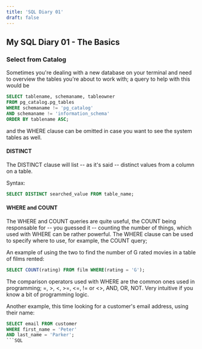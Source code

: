 ```yaml
---
title: 'SQL Diary 01'
draft: false
---
```


## My SQL Diary 01 - The Basics


### Select from Catalog

Sometimes you're dealing with a new database
on your terminal and need to overview the tables
you're about to work with; a query to help with
this would be

```SQL
SELECT tablename, schemaname, tableowner
FROM pg_catalog.pg_tables
WHERE schemaname != 'pg_catalog'
AND schemaname != 'information_schema'
ORDER BY tablename ASC;
```

and the WHERE clause can be omitted in case
you want to see the system tables as well.

#### DISTINCT

The DISTINCT clause will list -- as it's said
 -- distinct values from a column on a table.

Syntax:
```SQL
SELECT DISTINCT searched_value FROM table_name;
```


#### WHERE and COUNT

The WHERE and COUNT queries are quite useful, the
COUNT being responsable for -- you guessed it -- counting
the number of things, which used with WHERE can be rather
powerful. The WHERE clause can be used to specify 
where to use, for example, the COUNT query;

An example of using the two to find the number of G rated
movies in a table of films rented:

```SQL
SELECT COUNT(rating) FROM film WHERE(rating = 'G');
```

The comparison operators used with WHERE are the common
ones used in programming; =, >, <, >=, <=, != or <>,
AND, OR, NOT. Very intuitive if you know a bit of programming
logic.

Another example, this time looking for a customer's email
address, using their name:

```SQL
SELECT email FROM customer
WHERE first_name = 'Peter'
AND last_name = 'Parker';
```SQL
